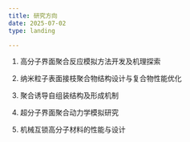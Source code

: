 ```yaml
---
title: 研究方向
date: 2025-07-02
type: landing

---
```

1. 高分子界面聚合反应模拟方法开发及机理探索

2. 纳米粒子表面接枝聚合物结构设计与复合物性能优化

3. 聚合诱导自组装结构及形成机制

4. 超分子界面聚合动力学模拟研究

5. 机械互锁高分子材料的性能与设计